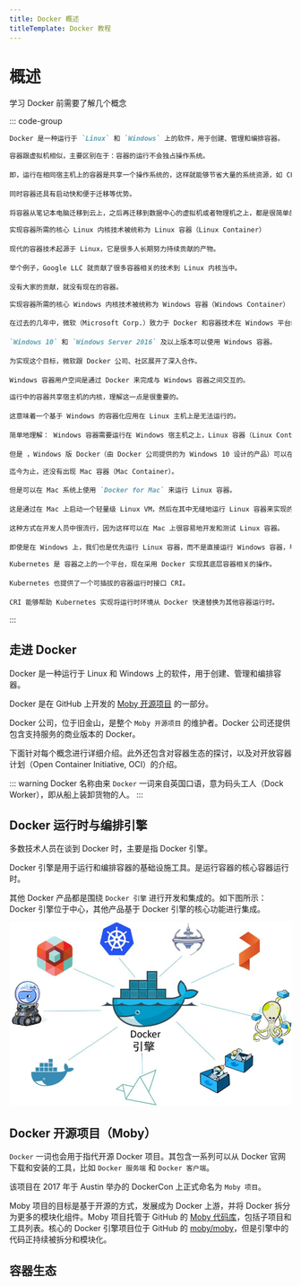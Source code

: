 ```yaml
---
title: Docker 概述
titleTemplate: Docker 教程
---
```


# 概述

学习 Docker 前需要了解几个概念

::: code-group

```md [Dokcer]
Docker 是一种运行于 `Linux` 和 `Windows` 上的软件，用于创建、管理和编排容器。
```

```md [容器]
容器跟虚拟机相似，主要区别在于：容器的运行不会独占操作系统。

即，运行在相同宿主机上的容器是共享一个操作系统的，这样就能够节省大量的系统资源，如 CPU、RAM 以及存储。

同时容器还具有启动快和便于迁移等优势。

将容器从笔记本电脑迁移到云上，之后再迁移到数据中心的虚拟机或者物理机之上，都是很简单的事情。
```

```md [Linux 容器]
实现容器所需的核心 Linux 内核技术被统称为 Linux 容器（Linux Container）

现代的容器技术起源于 Linux，它是很多人长期努力持续贡献的产物。

举个例子，Google LLC 就贡献了很多容器相关的技术到 Linux 内核当中。

没有大家的贡献，就没有现在的容器。
```

```md [Windows 容器]
实现容器所需的核心 Windows 内核技术被统称为 Windows 容器（Windows Container）

在过去的几年中，微软（Microsoft Corp.）致力于 Docker 和容器技术在 Windows 平台的发展。

`Windows 10` 和 `Windows Server 2016` 及以上版本可以使用 Windows 容器。

为实现这个目标，微软跟 Docker 公司、社区展开了深入合作。

Windows 容器用户空间是通过 Docker 来完成与 Windows 容器之间交互的。
```

```md [Windows 容器 vs Linux 容器]
运行中的容器共享宿主机的内核，理解这一点是很重要的。

这意味着一个基于 Windows 的容器化应用在 Linux 主机上是无法运行的。

简单地理解： Windows 容器需要运行在 Windows 宿主机之上，Linux 容器（Linux Container）需要运行在 Linux 宿主机上。

但是 ，Windows 版 Docker（由 Docker 公司提供的为 Windows 10 设计的产品）可以在 Windows 容器模式和 Linux 容器模式之间进行切换。
```

```md [Mac 容器现状]
迄今为止，还没有出现 Mac 容器（Mac Container）。

但是可以在 Mac 系统上使用 `Docker for Mac` 来运行 Linux 容器。

这是通过在 Mac 上启动一个轻量级 Linux VM，然后在其中无缝地运行 Linux 容器来实现的。

这种方式在开发人员中很流行，因为这样可以在 Mac 上很容易地开发和测试 Linux 容器。

即使是在 Windows 上，我们也是优先运行 Linux 容器，而不是直接运行 Windows 容器，毕竟 Linux 容器才是最稳定和高效的容器技术
```

```md [Kubernetes]
Kubernetes 是 容器之上的一个平台，现在采用 Docker 实现其底层容器相关的操作。

Kubernetes 也提供了一个可插拔的容器运行时接口 CRI。

CRI 能够帮助 Kubernetes 实现将运行时环境从 Docker 快速替换为其他容器运行时。
```

:::

## 走进 Docker

Docker 是一种运行于 Linux 和 Windows 上的软件，用于创建、管理和编排容器。

Docker 是在 GitHub 上开发的 [Moby 开源项目](https://github.com/moby) 的一部分。

Docker 公司，位于旧金山，是整个 `Moby 开源项目` 的维护者。Docker 公司还提供包含支持服务的商业版本的 Docker。

下面针对每个概念进行详细介绍。此外还包含对容器生态的探讨，以及对开放容器计划（Open Container Initiative, OCI）的介绍。

::: warning Docker 名称由来
`Docker` 一词来自英国口语，意为码头工人（Dock Worker），即从船上装卸货物的人。
:::

## Docker 运行时与编排引擎

多数技术人员在谈到 Docker 时，主要是指 Docker 引擎。

Docker 引擎是用于运行和编排容器的基础设施工具。是运行容器的核心容器运行时。

其他 Docker 产品都是围绕 `Docker 引擎` 进行开发和集成的。如下图所示：Docker 引擎位于中心，其他产品基于 Docker 引擎的核心功能进行集成。

![docker产品结构示意图](/assets/docker/001.png "docker产品结构示意图")

## Docker 开源项目（Moby）

`Docker` 一词也会用于指代开源 Docker 项目。其包含一系列可以从 Docker 官网下载和安装的工具，比如 `Docker 服务端` 和 `Docker 客户端`。

该项目在 2017 年于 Austin 举办的 DockerCon 上正式命名为 `Moby 项目`。

Moby 项目的目标是基于开源的方式，发展成为 Docker 上游，并将 Docker 拆分为更多的模块化组件。Moby 项目托管于 GitHub 的 [Moby 代码库](https://github.com/moby)，包括子项目和工具列表。核心的 Docker 引擎项目位于 GitHub 的 [moby/moby](https://github.com/moby/moby)，但是引擎中的代码正持续被拆分和模块化。

## 容器生态
